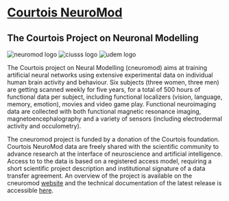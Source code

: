 # [Courtois NeuroMod](https://www.cneuromod.ca/)

## The Courtois Project on Neuronal Modelling

![neuromod logo](https://docs.cneuromod.ca/en/latest/_images/logo_neuromod_black.png)
![ciusss logo](https://www.cneuromod.ca/about/about/logo_ciusss_white.png)
![udem logo](https://github.com/courtois-neuromod/cneuromod_docs/raw/main/source/img/logo_udem.png)

The Courtois project on Neural Modelling (cneuromod) aims at training artificial neural networks using extensive experimental data on individual human brain activity and behaviour. Six subjects (three women, three men) are getting scanned weekly for five years, for a total of 500 hours of functional data per subject, including functional localizers (vision, language, memory, emotion), movies and video game play. Functional neuroimaging data are collected with both functional magnetic resonance imaging, magnetoencephalography and a variety of sensors (including electrodermal activity and occulometry).

The cneuromod project is funded by a donation of the Courtois foundation. Courtois NeuroMod data are freely shared with the scientific community to advance research at the interface of neuroscience and artificial intelligence. Access to to the data is based on a registered access model, requiring a short scientific project description and institutional signature of a data transfer agreement. An overview of the project is available on the cneuromod [website](https://cneuromod.ca) and the technical documentation of the latest release is accessible [here](https://docs.cneuromod.ca/).
